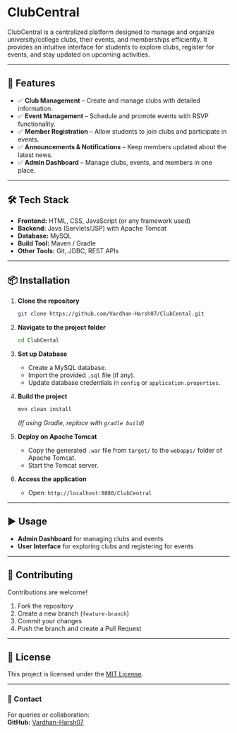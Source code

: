 # ClubCentral

ClubCentral is a centralized platform designed to manage and organize university/college clubs, their events, and memberships efficiently. It provides an intuitive interface for students to explore clubs, register for events, and stay updated on upcoming activities.

---

## 🚀 Features

- ✅ **Club Management** – Create and manage clubs with detailed information.
- ✅ **Event Management** – Schedule and promote events with RSVP functionality.
- ✅ **Member Registration** – Allow students to join clubs and participate in events.
- ✅ **Announcements & Notifications** – Keep members updated about the latest news.
- ✅ **Admin Dashboard** – Manage clubs, events, and members in one place.

---

## 🛠 Tech Stack

- **Frontend:** HTML, CSS, JavaScript (or any framework used)
- **Backend:** Java (Servlets/JSP) with Apache Tomcat
- **Database:** MySQL
- **Build Tool:** Maven / Gradle
- **Other Tools:** Git, JDBC, REST APIs

---

## 📦 Installation

1. **Clone the repository**
   ```bash
   git clone https://github.com/Vardhan-Harsh07/ClubCental.git
   ```
2. **Navigate to the project folder**
   ```bash
   cd ClubCental
   ```
3. **Set up Database**
   - Create a MySQL database.
   - Import the provided `.sql` file (if any).
   - Update database credentials in `config` or `application.properties`.

4. **Build the project**
   ```bash
   mvn clean install
   ```
   *(If using Gradle, replace with `gradle build`)*

5. **Deploy on Apache Tomcat**
   - Copy the generated `.war` file from `target/` to the `webapps/` folder of Apache Tomcat.
   - Start the Tomcat server.

6. **Access the application**
   - Open: `http://localhost:8080/ClubCentral`

---

## ▶ Usage

- **Admin Dashboard** for managing clubs and events
- **User Interface** for exploring clubs and registering for events

---

## 🤝 Contributing

Contributions are welcome!  
1. Fork the repository  
2. Create a new branch (`feature-branch`)  
3. Commit your changes  
4. Push the branch and create a Pull Request  

---

## 📄 License

This project is licensed under the [MIT License](LICENSE).

---

### 📧 Contact
For queries or collaboration:  
**GitHub:** [Vardhan-Harsh07](https://github.com/Vardhan-Harsh07)
